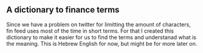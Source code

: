 ## A dictionary to finance terms

Since we have a problem on twitter for limitting the amount of characters, fin feed uses most of the time in short terms. For that I created this dictionary to make it easier for us to find the terms and understanad what is the meaning.
This is Hebrew English for now, but might be for more later on.
